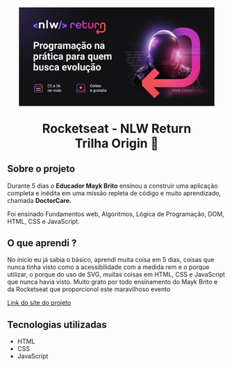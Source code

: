 <h1 align="center">
  <img src="./assets/img/nlw-return-2022.jpg" alt="Foto da logo NLW Return " width="450px"/>
  <p>Rocketseat - NLW Return <br>
  Trilha Origin 🚀
  </p>
</h1>

<h2>Sobre o projeto</h2>

<p> Durante 5 dias o <strong>Educador Mayk Brito</strong> ensinou a construir uma aplicação completa e inédita em uma missão repleta de código e muito aprendizado, chamada <strong>DoctorCare.</strong>
<p>Foi ensinado Fundamentos web, Algoritmos, Lógica de Programação, DOM, HTML, CSS e JavaScript.</p>

<h2>O que aprendi ?</h2>

<p>No ínicio eu já sabia o básico, aprendi muita coisa em 5 dias, coisas que nunca tinha visto como a acessibilidade com a medida rem e o porque utilizar, o porque do uso de SVG, muitas coisas em HTML, CSS e JavaScript que nunca havia visto. Muito grato por todo ensinamento do Mayk Brito e da Rocketseat que proporcionol este maravilhoso evento</p>

<a href="https://sitedoctorcare.netlify.app/">Link do site do projeto</a>

<h2>Tecnologias utilizadas</h2>

- HTML
- CSS
- JavaScript

